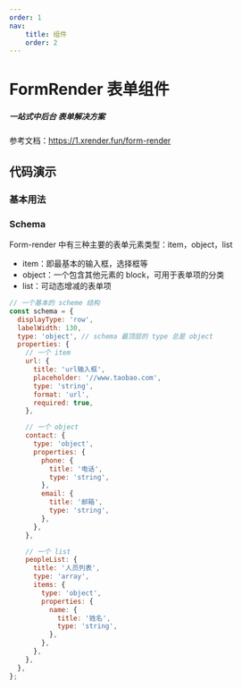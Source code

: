```yaml
---
order: 1
nav:
    title: 组件
    order: 2
---
```


# FormRender 表单组件

##### 一站式中后台 表单解决方案

参考文档：https://1.xrender.fun/form-render

## 代码演示

### 基本用法

<code src="./demo/demo1.jsx"></code>

### Schema

Form-render 中有三种主要的表单元素类型：item，object，list

* item：即最基本的输入框，选择框等
* object：一个包含其他元素的 block，可用于表单项的分类
* list：可动态增减的表单项

```JavaScript {.line-numbers}
// 一个基本的 scheme 结构
const schema = {
  displayType: 'row',
  labelWidth: 130,
  type: 'object', // schema 最顶层的 type 总是 object
  properties: {
    // 一个 item
    url: {
      title: 'url输入框',
      placeholder: '//www.taobao.com',
      type: 'string',
      format: 'url',
      required: true,
    },

    // 一个 object
    contact: {
      type: 'object',
      properties: {
        phone: {
          title: '电话',
          type: 'string',
        },
        email: {
          title: '邮箱',
          type: 'string',
        },
      },
    },

    // 一个 list
    peopleList: {
      title: '人员列表',
      type: 'array',
      items: {
        type: 'object',
        properties: {
          name: {
            title: '姓名',
            type: 'string',
          },
        },
      },
    },
  },
};
```